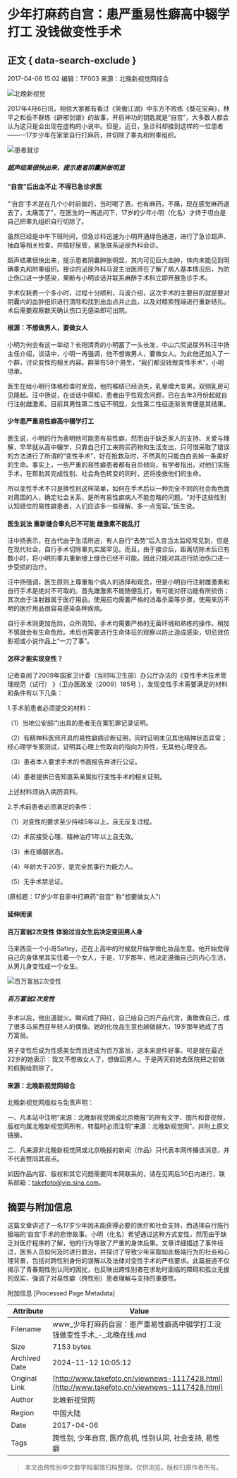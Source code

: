 # 少年打麻药自宫：患严重易性癖高中辍学打工 没钱做变性手术

## 正文 { data-search-exclude }


2017-04-06 15:02 编辑：TF003 来源：北晚新视觉网综合

![北晚新视觉](//static.takefoto.cn/img/2016/logo1.png)

2017年4月6日讯，相信大家都有看过《笑傲江湖》中东方不败练《葵花宝典》，林平之和岳不群练《辟邪剑谱》的故事，开启神功的钥匙就是“自宫”，大多数人都会认为这只是会出现在虚构的小说中。但是，近日，急诊科却接到这样的一位患者——一17岁少年在家里自行打麻药，并切除了睾丸和附睾组织。

![患者就诊](http://static.takefoto.cn/img/2017_pc.jpg)

##### 超声结果很快出来，提示患者阴囊肿胀明显

#### “自宫”后出血不止 不得已急诊求医

“‘自宫’手术是在几个小时前做的，当时喝了酒，也有麻药，不痛，现在感觉麻药退去了，太痛苦了”，在医生的一再追问下，17岁的少年小明（化名）才终于坦白是自己把睾丸组织自行切除了。

虽然已经是中午下班时间，但急诊科迅速为小明开通绿色通道，进行了急诊超声、抽血等相关检查，并插好尿管，紧急联系泌尿外科会诊。

超声结果很快出来，提示患者阴囊肿胀明显，其内可见巨大血肿，体内未能见到明确睾丸和附睾组织。接诊的泌尿外科马波主治医师在了解了病人基本情况后，为防止伤口进一步感染，果断与小明谈话并联系麻醉手术科立即开展急诊手术。

手术仅耗费一个多小时，过程十分顺利，马波介绍，这次手术的主要目的就是要对阴囊内的血肿组织进行清除和找到出血点并止血，以及对精索残端进行重新结扎。术后需要观察数天确认伤口无感染即可出院。

#### 根源：不想做男人，要做女人

小明为何会有这一举动？长相清秀的小明蓄了一头长发，中山六院泌尿外科汪中扬主任介绍，谈话中，小明一再强调，他不想做男人，要做女人。为此他还加入了一个群，讨论变性的相关内容。群里有58个男生，“我们都没钱做变性手术”，小明坦承。

医生在给小明行体格检查时发现，他的喉结已经消失，乳晕增大变黑，双侧乳房可见隆起。汪中扬说，在谈话中得知，患者由于性观念问题，已在去年3月份起就自行注射雌激素，目前其男性第二性征不明显，女性第二性征逐渐发育便是其结果。

#### 少年患严重易性癖高中辍学打工

医生说，小明的行为表明他可能患有易性癖，然而由于缺乏家人的支持、关爱与理解，早早就从高中辍学，只靠自己打工来购买药物和生活支出，只可惜采取了错误的方法进行了所谓的“变性手术”，好在抢救及时，不然真的只能白白丢掉一条美好的生命。事实上，一些严重的易性癖患者都有自杀倾向，有学者指出，对他们实施手术，在帮助其完成性别、社会角色转变的同时，还将挽救他们的生命。

所以变性手术不只是换性别这样简单，如何在手术后以一种完全不同的社会角色面对周围的人，确定社会关系，是所有易性癖病人不能忽略的问题。“对于这些性别认知错位的易性癖患者，人们应该多一些理解、多一点宽容。”医生说。

#### 医生说法 重新缝合睾丸已不可能 雌激素不能乱打

汪中扬表示，在古代由于生活所迫，有人自行“去势”后入宫当太监经常见到，但是在现代社会，自行手术切除睾丸实属罕见。而且，由于接诊后，距离切除术后已有数小时，将小明的睾丸重新接上缝合已经不可能。因此只能对其进行防治伤口进一步受损的治疗。

汪中扬强调，医生原则上尊重每个病人的选择和观念，但是小明自行注射雌激素和自行手术是绝对不可取的。首先雌激素不能随便乱打，有可能对肝功能有所损伤；其次由于注射器属于医疗用品，使用前均需要严格的消毒杀菌等步骤，使用来历不明的医疗用品很容易感染各种疾病。

自行手术则更加危险，众所周知，手术均需要严格的无菌环境和熟练的操作。稍加不慎就会有生命危险。术后也需要进行生命体征的观察以防止造成感染，切忌效仿影视或小说作品上“一刀了事”。

#### 怎样才能实现变性？

记者查阅了2009年国家卫计委（当时叫卫生部）办公厅办法的《变性手术技术管理规范（试行） 》（卫办医政发〔2009〕185号 ），发现变性手术需要满足的材料和条件有以下几条：

1.手术前患者必须提交的材料：

（1）当地公安部门出具的患者无在案犯罪记录证明。

（2）有精神科医师开具的易性癖病诊断证明，同时证明未见其他精神状态异常；经心理学专家测试，证明其心理上性取向的指向为异性，无其他心理变态。

（3）患者本人要求手术的书面报告并进行公证。

（4）患者提供已告知直系亲属拟行变性手术的相关证明。

上述材料须纳入病历资料。

2.手术前患者必须满足的条件：

（1）对变性的要求至少持续5年以上，且无反复过程。

（2）术前接受心理、精神治疗1年以上且无效。

（3）未在婚姻状态。

（4）年龄大于20岁，是完全民事行为能力人。

（5）无手术禁忌证。

(原标题：17岁少年自家中打麻药"自宫" 称"想要做女人")

#### 延伸阅读

#### 百万富翁2次变性 体验过当女生后决定变回男人身

马来西亚一个小哥Safiey，还在上高中的时候就开始学做化妆品生意。他开始觉得自己的身体里其实住着一个女人，于是，17岁那年，他决定遵循自己的内心生活，从男儿身变性成一个女生。

![百万富翁2次变性](http://static.takefoto.cn/img/2017_pc.jpg)

##### **百万富翁2次变性**

手术以后，他出道就火。瞬间成了网红，自己给自己的产品代言，勇敢做自己，成了很多马来西亚年轻人的偶像。她的化妆品生意也越做越大，19岁那年她成了百万富翁。

男子变性后成为性感美女而且还成为百万富翁，这本来是件好事。可是就在最近22岁的她表示：我又不想做女人了，想做回男人。于是两天前她去医院把之前做的假胸给割除了。

#### 来源：北晚新视觉网综合

北晚新视觉网版权与免责声明：

一、凡本站中注明“来源：北晚新视觉网或北京晚报”的所有文字、图片和音视频，版权均属北晚新视觉网所有，转载时必须注明“来源：北晚新视觉网”，并附上原文链接。

二、凡来源非北晚新视觉网或北京晚报的新闻（作品）只代表本网传播该消息，并不代表赞同其观点。

如因作品内容、版权和其它问题需要同本网联系的，请在见网后30日内进行，联系邮箱：takefoto@vip.sina.com。

## 摘要与附加信息

<!-- tcd_abstract -->
这篇文章讲述了一名17岁少年因未能获得必要的医疗和社会支持，而选择自行施行极端的‘自宫’手术的悲惨故事。小明（化名）希望通过这种方式变性，然而由于缺乏对医疗程序的了解，他的行为导致了严重的身体后果。文章详细描述了事件经过，医务人员如何及时进行救治，并探讨了导致少年采取如此极端行为的社会和心理背景，包括对跨性别身份的误解以及法律对变性手术的严格要求。此篇报道不仅揭示了青春期性别认同的困扰，也反映出跨性别者在求助时面临的障碍和孤立无援的现实，强调了对易性癖（跨性别）患者理解与支持的重要性。
<!-- tcd_abstract_end -->

附加信息 [Processed Page Metadata]

| Attribute       | Value                                  |
|-----------------|----------------------------------------|
| Filename        | www_少年打麻药自宫：患严重易性癖高中辍学打工没钱做变性手术_-_北晚在线.md                             |
| Size            | 7153 bytes                           |
| Archived Date   | 2024-11-12 10:05:12                             |
| Original Link   | [http://www.takefoto.cn/viewnews-1117428.html](http://www.takefoto.cn/viewnews-1117428.html)                       |
| Author          | 北晚新视觉网                               |
| Region          | 中国大陆                               |
| Date            | 2017-04-06                                 |
| Tags            | 跨性别, 少年自宫, 医疗危机, 性别认同, 社会支持, 易性癖                                 |
>
> 本文由跨性别中文数字档案馆归档整理，仅供浏览。版权归原作者所有。
>